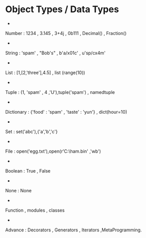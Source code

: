 # Object Types /  Data Types

-
Number : 1234 , 3.145 , 3+4j , 0b111 , Decimal() , Fraction()

-
String : 'spam' , "Bob's" , b'a/x01c' , u'sp/cx4m'

-
List : [1,[2,'three'],4.5] , list
(range(10))

-
Tuple : (1, 'spam' , 4 ,'U'),tuple('spam') , namedtuple

-
Dictionary : {'food' : 'spam' , 'taste' : 'yun'} , dict(hour=10)

-
Set : set('abc'),{'a','b','c'}

-
File : open('egg.txt'),open(r'C:\ham.bin' ,'wb')

-
Boolean : True , False

-
None : None

-
Function , modules , classes

-
Advance : Decorators , Generators , Iterators ,MetaProgramming.
